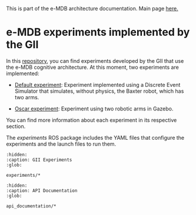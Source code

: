 This is part of the e-MDB architecture documentation. Main page [here.](https://docs.pillar-robots.eu/en/latest/)


# e-MDB experiments implemented by the GII

In this [repository](https://github.com/pillar-robots/emdb_experiments_gii), you can find experiments developed by the GII that use the e-MDB cognitive architecture. At this moment, two experiments are implemented:

- [Default experiment](experiments/default_experiment.md): Experiment implemented using a Discrete Event Simulator that simulates, without physics, the Baxter robot, which has two arms.

- [Oscar experiment](experiments/oscar_experiment.md): Experiment using two robotic arms in Gazebo.

You can find more information about each experiment in its respective section.

The *experiments* ROS package includes the YAML files that configure the experiments and the launch files to run them.

```{toctree}
:hidden:
:caption: GII Experiments
:glob:

experiments/*

```

```{toctree}
:hidden:
:caption: API Documentation
:glob:

api_documentation/*

```